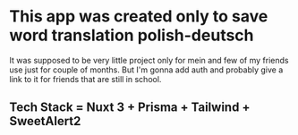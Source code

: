 # This app was created only to save word translation polish-deutsch

It was supposed to be very little project only for mein and few of my friends use just for couple of months.
But I'm gonna add auth and probably give a link to it for friends that are still in school.


## Tech Stack = Nuxt 3 + Prisma + Tailwind + SweetAlert2


